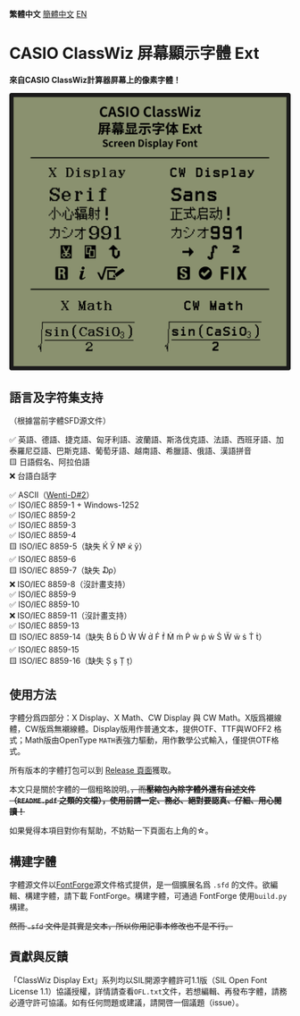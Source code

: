 **繁體中文** [簡體中文󠄁](https://github.com/haydenwong7bm/ClasswizDisplayExt/tree/main/README_zh-SC.md) [EN](https://github.com/haydenwong7bm/ClasswizDisplayExt/tree/main)

# CASIO ClassWiz 屏幕顯示字體 Ext

**來自CASIO ClassWiz計算器屏幕上的像素字體！**

![ClassWizDisplay](readme_assets/ClassWizDisplay.svg)

## 語言及字符集支持

（根據當前字體SFD源文件）

✅ 英語、德語、捷克語、匈牙利語、波蘭語、斯洛伐克語、法語、西班牙語、加泰羅尼亞語、巴斯克語、葡萄牙語、越南語、希臘語、俄語、漢語拼音<br>
🟨 日語假名、阿拉伯語<br>
❌ 台語白話字<br>

✅ ASCII（[Wenti-D#2](https://github.com/Wenti-D/ClasswizDisplayFont/issues/2)）<br>
✅ ISO/IEC 8859-1 + Windows-1252<br>
✅ ISO/IEC 8859-2<br>
✅ ISO/IEC 8859-3<br>
✅ ISO/IEC 8859-4<br>
🟨 ISO/IEC 8859-5（缺失 Ќ Ў № ќ ў）<br>
✅ ISO/IEC 8859-6<br>
🟨 ISO/IEC 8859-7（缺失 ₯）<br>
❌ ISO/IEC 8859-8（沒計畫支持）<br>
✅ ISO/IEC 8859-9<br>
✅ ISO/IEC 8859-10<br>
❌ ISO/IEC 8859-11（沒計畫支持）<br>
✅ ISO/IEC 8859-13<br>
🟨 ISO/IEC 8859-14（缺失 Ḃ ḃ Ḋ Ẁ Ẃ ḋ Ḟ ḟ Ṁ ṁ Ṗ ẁ ṗ ẃ Ṡ Ẅ ẅ ṡ Ṫ ṫ）<br>
✅ ISO/IEC 8859-15<br>
🟨 ISO/IEC 8859-16（缺失 Ș ș Ț ț）

## 使用方法

字體分爲四部分：X Display、X Math、CW Display 與 CW Math。X版爲襯線體，CW版爲無襯線體。Display版用作普通文本，提供OTF、TTF與WOFF2 格式；Math版由OpenType `MATH`表強力驅動，用作數學公式輸入，僅提供OTF格式。

所有版本的字體打包可以到 [Release 頁面](https://github.com/haydenwong7bm/ClasswizDisplayExt/releases)獲取。

本文只是關於字體的一個粗略說明。~~，而**壓縮包內除字體外還有自述文件（`README.pdf` 之類的文檔），使用前請一定、務必、絕對要認真、仔細、用心閱讀！**~~

如果覺得本項目對你有幫助，不妨點一下頁面右上角的☆。

## 構建字體

字體源文件以[FontForge](https://fontforge.org/)源文件格式提供，是一個擴展名爲 `.sfd` 的文件。欲編輯、構建字體，請下載 FontForge。構建字體，可通過 FontForge 使用`build.py`構建。

~~然而 `.sfd` 文件是其實是文本，所以你用記事本修改也不是不行。~~

## 貢獻與反饋

「ClassWiz Display Ext」系列均以SIL開源字體許可1.1版（SIL Open Font License 1.1）協議授權，詳情請查看`OFL.txt`文件，若想編輯、再發布字體，請務必遵守許可協議。如有任何問題或建議，請開啓一個議題（issue）。